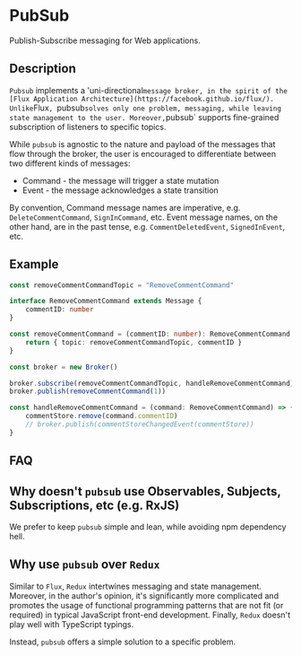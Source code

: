 # PubSub

Publish-Subscribe messaging for Web applications.

## Description

`Pubsub` implements a 'uni-directional` message broker, in the spirit of the [Flux Application Architecture](https://facebook.github.io/flux/). Unlike `Flux`, `pubsub` solves only one problem, messaging, while leaving state management to the user. Moreover, `pubsub` supports fine-grained subscription of listeners to specific topics.

While `pubsub` is agnostic to the nature and payload of the messages that flow through the broker, the user is encouraged to differentiate between two different kinds of messages:

* Command - the message will trigger a state mutation
* Event - the message acknowledges a state transition

By convention, Command message names are imperative, e.g. `DeleteCommentCommand`, `SignInCommand`, etc. Event message names, on the other hand, are in the past tense, e.g. `CommentDeletedEvent`, `SignedInEvent`, etc.

## Example

```ts
const removeCommentCommandTopic = "RemoveCommentCommand"

interface RemoveCommentCommand extends Message {
    commentID: number
}

const removeCommentCommand = (commentID: number): RemoveCommentCommand => {
    return { topic: removeCommentCommandTopic, commentID }
}

const broker = new Broker()

broker.subscribe(removeCommentCommandTopic, handleRemoveCommentCommand)
broker.publish(removeCommentCommand(1))

const handleRemoveCommentCommand = (command: RemoveCommentCommand) => {
    commentStore.remove(command.commentID)
    // broker.publish(commentStoreChangedEvent(commentStore)) 
}
```

## FAQ

## Why doesn't `pubsub` use Observables, Subjects, Subscriptions, etc (e.g. RxJS)

We prefer to keep `pubsub` simple and lean, while avoiding npm dependency hell.

## Why use `pubsub` over `Redux`

Similar to `Flux`, `Redux` intertwines messaging and state management. Moreover, in the author's opinion, it's significantly more complicated and promotes the usage of functional programming patterns that are not fit (or required) in typical JavaScript front-end development. Finally, `Redux` doesn't play well with TypeScript typings.

Instead, `pubsub` offers a simple solution to a specific problem.
